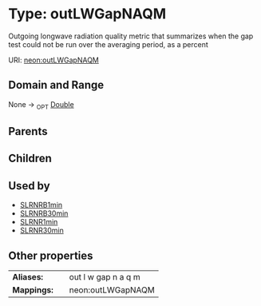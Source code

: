 
# Type: outLWGapNAQM


Outgoing longwave radiation  quality metric that summarizes when the gap test could not be run over the averaging period, as a percent

URI: [neon:outLWGapNAQM](https://data.neonscience.org/outLWGapNAQM)


## Domain and Range

None ->  <sub>OPT</sub> [Double](types/Double.md)

## Parents


## Children


## Used by

 * [SLRNRB1min](SLRNRB1min.md)
 * [SLRNRB30min](SLRNRB30min.md)
 * [SLRNR1min](SLRNR1min.md)
 * [SLRNR30min](SLRNR30min.md)

## Other properties

|  |  |  |
| --- | --- | --- |
| **Aliases:** | | out l w gap n a q m |
| **Mappings:** | | neon:outLWGapNAQM |

